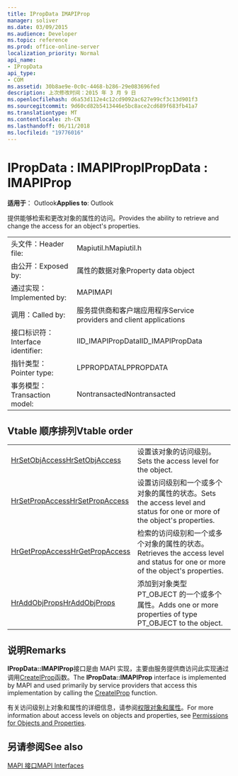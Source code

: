 ```yaml
---
title: IPropData IMAPIProp
manager: soliver
ms.date: 03/09/2015
ms.audience: Developer
ms.topic: reference
ms.prod: office-online-server
localization_priority: Normal
api_name:
- IPropData
api_type:
- COM
ms.assetid: 30b8ae9e-0c0c-4468-b286-29e083696fed
description: 上次修改时间：2015 年 3 月 9 日
ms.openlocfilehash: d6a53d112e4c12cd9092ac627e99cf3c13d901f3
ms.sourcegitcommit: 9d60cd82b5413446e5bc8ace2cd689f683fb41a7
ms.translationtype: MT
ms.contentlocale: zh-CN
ms.lasthandoff: 06/11/2018
ms.locfileid: "19776016"
---
```

# <a name="ipropdata--imapiprop"></a><span data-ttu-id="d47e9-103">IPropData : IMAPIProp</span><span class="sxs-lookup"><span data-stu-id="d47e9-103">IPropData : IMAPIProp</span></span>

  
  
<span data-ttu-id="d47e9-104">**适用于**： Outlook</span><span class="sxs-lookup"><span data-stu-id="d47e9-104">**Applies to**: Outlook</span></span> 
  
<span data-ttu-id="d47e9-105">提供能够检索和更改对象的属性的访问。</span><span class="sxs-lookup"><span data-stu-id="d47e9-105">Provides the ability to retrieve and change the access for an object's properties.</span></span> 
  
|||
|:-----|:-----|
|<span data-ttu-id="d47e9-106">头文件：</span><span class="sxs-lookup"><span data-stu-id="d47e9-106">Header file:</span></span>  <br/> |<span data-ttu-id="d47e9-107">Mapiutil.h</span><span class="sxs-lookup"><span data-stu-id="d47e9-107">Mapiutil.h</span></span>  <br/> |
|<span data-ttu-id="d47e9-108">由公开：</span><span class="sxs-lookup"><span data-stu-id="d47e9-108">Exposed by:</span></span>  <br/> |<span data-ttu-id="d47e9-109">属性的数据对象</span><span class="sxs-lookup"><span data-stu-id="d47e9-109">Property data object</span></span>  <br/> |
|<span data-ttu-id="d47e9-110">通过实现：</span><span class="sxs-lookup"><span data-stu-id="d47e9-110">Implemented by:</span></span>  <br/> |<span data-ttu-id="d47e9-111">MAPI</span><span class="sxs-lookup"><span data-stu-id="d47e9-111">MAPI</span></span>  <br/> |
|<span data-ttu-id="d47e9-112">调用：</span><span class="sxs-lookup"><span data-stu-id="d47e9-112">Called by:</span></span>  <br/> |<span data-ttu-id="d47e9-113">服务提供商和客户端应用程序</span><span class="sxs-lookup"><span data-stu-id="d47e9-113">Service providers and client applications</span></span>  <br/> |
|<span data-ttu-id="d47e9-114">接口标识符：</span><span class="sxs-lookup"><span data-stu-id="d47e9-114">Interface identifier:</span></span>  <br/> |<span data-ttu-id="d47e9-115">IID_IMAPIPropData</span><span class="sxs-lookup"><span data-stu-id="d47e9-115">IID_IMAPIPropData</span></span>  <br/> |
|<span data-ttu-id="d47e9-116">指针类型：</span><span class="sxs-lookup"><span data-stu-id="d47e9-116">Pointer type:</span></span>  <br/> |<span data-ttu-id="d47e9-117">LPPROPDATA</span><span class="sxs-lookup"><span data-stu-id="d47e9-117">LPPROPDATA</span></span>  <br/> |
|<span data-ttu-id="d47e9-118">事务模型：</span><span class="sxs-lookup"><span data-stu-id="d47e9-118">Transaction model:</span></span>  <br/> |<span data-ttu-id="d47e9-119">Nontransacted</span><span class="sxs-lookup"><span data-stu-id="d47e9-119">Nontransacted</span></span>  <br/> |
   
## <a name="vtable-order"></a><span data-ttu-id="d47e9-120">Vtable 顺序排列</span><span class="sxs-lookup"><span data-stu-id="d47e9-120">Vtable order</span></span>

|||
|:-----|:-----|
|[<span data-ttu-id="d47e9-121">HrSetObjAccess</span><span class="sxs-lookup"><span data-stu-id="d47e9-121">HrSetObjAccess</span></span>](ipropdata-hrsetobjaccess.md) <br/> |<span data-ttu-id="d47e9-122">设置该对象的访问级别。</span><span class="sxs-lookup"><span data-stu-id="d47e9-122">Sets the access level for the object.</span></span>  <br/> |
|[<span data-ttu-id="d47e9-123">HrSetPropAccess</span><span class="sxs-lookup"><span data-stu-id="d47e9-123">HrSetPropAccess</span></span>](ipropdata-hrsetpropaccess.md) <br/> |<span data-ttu-id="d47e9-124">设置访问级别和一个或多个对象的属性的状态。</span><span class="sxs-lookup"><span data-stu-id="d47e9-124">Sets the access level and status for one or more of the object's properties.</span></span>  <br/> |
|[<span data-ttu-id="d47e9-125">HrGetPropAccess</span><span class="sxs-lookup"><span data-stu-id="d47e9-125">HrGetPropAccess</span></span>](ipropdata-hrgetpropaccess.md) <br/> |<span data-ttu-id="d47e9-126">检索的访问级别和一个或多个对象的属性的状态。</span><span class="sxs-lookup"><span data-stu-id="d47e9-126">Retrieves the access level and status for one or more of the object's properties.</span></span>  <br/> |
|[<span data-ttu-id="d47e9-127">HrAddObjProps</span><span class="sxs-lookup"><span data-stu-id="d47e9-127">HrAddObjProps</span></span>](ipropdata-hraddobjprops.md) <br/> |<span data-ttu-id="d47e9-128">添加到对象类型 PT_OBJECT 的一个或多个属性。</span><span class="sxs-lookup"><span data-stu-id="d47e9-128">Adds one or more properties of type PT_OBJECT to the object.</span></span>  <br/> |
   
## <a name="remarks"></a><span data-ttu-id="d47e9-129">说明</span><span class="sxs-lookup"><span data-stu-id="d47e9-129">Remarks</span></span>

<span data-ttu-id="d47e9-130">**IPropData::IMAPIProp**接口是由 MAPI 实现，主要由服务提供商访问此实现通过调用[CreateIProp](createiprop.md)函数。</span><span class="sxs-lookup"><span data-stu-id="d47e9-130">The **IPropData::IMAPIProp** interface is implemented by MAPI and used primarily by service providers that access this implementation by calling the [CreateIProp](createiprop.md) function.</span></span> 
  
<span data-ttu-id="d47e9-131">有关访问级别上对象和属性的详细信息，请参阅[权限对象和属性](permissions-for-mapi-objects-and-properties.md)。</span><span class="sxs-lookup"><span data-stu-id="d47e9-131">For more information about access levels on objects and properties, see [Permissions for Objects and Properties](permissions-for-mapi-objects-and-properties.md).</span></span>
  
## <a name="see-also"></a><span data-ttu-id="d47e9-132">另请参阅</span><span class="sxs-lookup"><span data-stu-id="d47e9-132">See also</span></span>



[<span data-ttu-id="d47e9-133">MAPI 接口</span><span class="sxs-lookup"><span data-stu-id="d47e9-133">MAPI Interfaces</span></span>](mapi-interfaces.md)


